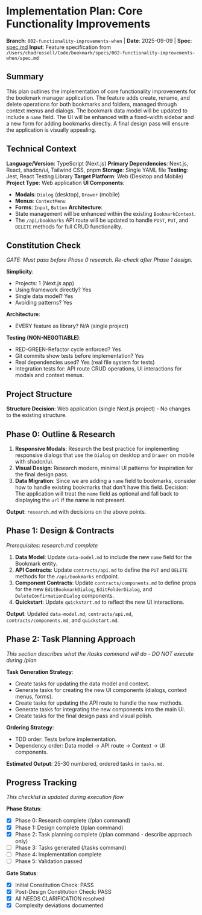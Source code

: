# Implementation Plan: Core Functionality Improvements

**Branch**: `002-functionality-improvements-when` | **Date**: 2025-09-09 | **Spec**: [spec.md](spec.md)
**Input**: Feature specification from `/Users/chadrussell/Code/bookmark/specs/002-functionality-improvements-when/spec.md`

## Summary
This plan outlines the implementation of core functionality improvements for the bookmark manager application. The feature adds create, rename, and delete operations for both bookmarks and folders, managed through context menus and dialogs. The bookmark data model will be updated to include a `name` field. The UI will be enhanced with a fixed-width sidebar and a new form for adding bookmarks directly. A final design pass will ensure the application is visually appealing.

## Technical Context
**Language/Version**: TypeScript (Next.js)
**Primary Dependencies**: Next.js, React, shadcn/ui, Tailwind CSS, pnpm
**Storage**: Single YAML file
**Testing**: Jest, React Testing Library
**Target Platform**: Web (Desktop and Mobile)
**Project Type**: Web application
**UI Components**:
-   **Modals**: `Dialog` (desktop), `Drawer` (mobile)
-   **Menus**: `ContextMenu`
-   **Forms**: `Input`, `Button`
**Architecture**:
-   State management will be enhanced within the existing `BookmarkContext`.
-   The `/api/bookmarks` API route will be updated to handle `POST`, `PUT`, and `DELETE` methods for full CRUD functionality.

## Constitution Check
*GATE: Must pass before Phase 0 research. Re-check after Phase 1 design.*

**Simplicity**:
- Projects: 1 (Next.js app)
- Using framework directly? Yes
- Single data model? Yes
- Avoiding patterns? Yes

**Architecture**:
- EVERY feature as library? N/A (single project)

**Testing (NON-NEGOTIABLE)**:
- RED-GREEN-Refactor cycle enforced? Yes
- Git commits show tests before implementation? Yes
- Real dependencies used? Yes (real file system for tests)
- Integration tests for: API route CRUD operations, UI interactions for modals and context menus.

## Project Structure
**Structure Decision**: Web application (single Next.js project) - No changes to the existing structure.

## Phase 0: Outline & Research
1.  **Responsive Modals**: Research the best practice for implementing responsive dialogs that use the `Dialog` on desktop and `Drawer` on mobile with shadcn/ui.
2.  **Visual Design**: Research modern, minimal UI patterns for inspiration for the final design pass.
3.  **Data Migration**: Since we are adding a `name` field to bookmarks, consider how to handle existing bookmarks that don't have this field. Decision: The application will treat the `name` field as optional and fall back to displaying the `url` if the name is not present.

**Output**: `research.md` with decisions on the above points.

## Phase 1: Design & Contracts
*Prerequisites: research.md complete*

1.  **Data Model**: Update `data-model.md` to include the new `name` field for the Bookmark entity.
2.  **API Contracts**: Update `contracts/api.md` to define the `PUT` and `DELETE` methods for the `/api/bookmarks` endpoint.
3.  **Component Contracts**: Update `contracts/components.md` to define props for the new `EditBookmarkDialog`, `EditFolderDialog`, and `DeleteConfirmationDialog` components.
4.  **Quickstart**: Update `quickstart.md` to reflect the new UI interactions.

**Output**: Updated `data-model.md`, `contracts/api.md`, `contracts/components.md`, and `quickstart.md`.

## Phase 2: Task Planning Approach
*This section describes what the /tasks command will do - DO NOT execute during /plan*

**Task Generation Strategy**:
-   Create tasks for updating the data model and context.
-   Generate tasks for creating the new UI components (dialogs, context menus, forms).
-   Create tasks for updating the API route to handle the new methods.
-   Generate tasks for integrating the new components into the main UI.
-   Create tasks for the final design pass and visual polish.

**Ordering Strategy**:
-   TDD order: Tests before implementation.
-   Dependency order: Data model -> API route -> Context -> UI components.

**Estimated Output**: 25-30 numbered, ordered tasks in `tasks.md`.

## Progress Tracking
*This checklist is updated during execution flow*

**Phase Status**:
- [X] Phase 0: Research complete (/plan command)
- [X] Phase 1: Design complete (/plan command)
- [X] Phase 2: Task planning complete (/plan command - describe approach only)
- [ ] Phase 3: Tasks generated (/tasks command)
- [ ] Phase 4: Implementation complete
- [ ] Phase 5: Validation passed

**Gate Status**:
- [X] Initial Constitution Check: PASS
- [X] Post-Design Constitution Check: PASS
- [X] All NEEDS CLARIFICATION resolved
- [X] Complexity deviations documented

